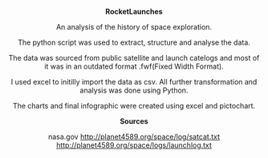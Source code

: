 <center>

**RocketLaunches**


An analysis of the history of space exploration. 

The python script was used to extract, structure and analyse the data. 

The data was sourced from public satellite and launch catelogs and most of it was in an outdated format .fwf(Fixed Width Format).

I used excel to initilly import the data as csv. All further transformation and analysis was done using Python.

The charts and final infographic were created using excel and pictochart.



**Sources** 


nasa.gov
http://planet4589.org/space/log/satcat.txt
http://planet4589.org/space/logs/launchlog.txt

</center> 
 
